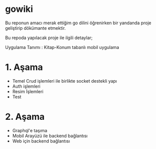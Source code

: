 # gowiki

Bu reponun amacı merak ettiğim go dilini öğrenirken bir yandanda proje geliştirip dökümante etmektir.

Bu repoda yapılacak proje ile ilgili detaylar;

Uygulama Tanımı : Kitap-Konum tabanlı mobil uygulama

# 1. Aşama
- Temel Crud işlemleri ile birlikte socket destekli yapı
- Auth işlemleri
- Resim İşlemleri
- Test

# 2. Aşama
- Graphql'e taşıma
- Mobil Arayüzü ile backend bağlantısı
- Web için backend bağlantısı
